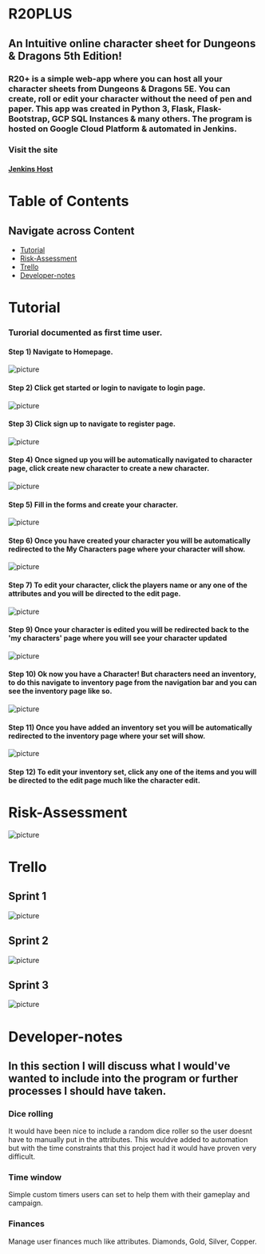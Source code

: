 # R20PLUS
## An Intuitive online character sheet for Dungeons & Dragons 5th Edition!

### R20+ is a simple web-app where you can host all your character sheets from Dungeons & Dragons 5E. You can create, roll or edit your character without the need of pen and paper. This app was created in Python 3, Flask, Flask-Bootstrap, GCP SQL Instances & many others. The program is hosted on Google Cloud Platform & automated in Jenkins.

### Visit the site
#### [Jenkins Host](http://35.246.21.165:5000/)

# Table of Contents
## Navigate across Content
- [Tutorial](#Tutorial)
- [Risk-Assessment](#Risk-Assessment)
- [Trello](#Trello)
- [Developer-notes](#Developer-notes)

# Tutorial
### Turorial documented as first time user.
#### Step 1) Navigate to Homepage. 
![picture](Documentation/MDI/homepage.png)
#### Step 2) Click get started or login to navigate to login page. 
![picture](Documentation/MDI/login.png)
#### Step 3) Click sign up to navigate to register page. 
![picture](Documentation/MDI/register.png)
#### Step 4) Once signed up you will be automatically navigated to character page, click create new character to create a new character. 
![picture](Documentation/MDI/characterpage.png)
#### Step 5) Fill in the forms and create your character.
![picture](Documentation/MDI/createcharacter.png)
#### Step 6) Once you have created your character you will be automatically redirected to the My Characters page where your character will show.
![picture](Documentation/MDI/characterpagewithcharacters.png)
#### Step 7) To edit your character, click the players name or any one of the attributes and you will be directed to the edit page.
![picture](Documentation/MDI/editcharacter.png)
#### Step 9) Once your character is edited you will be redirected back to the 'my characters' page where you will see your character updated
![picture](Documentation/MDI/updatedcharacters.png)
#### Step 10) Ok now you have a Character! But characters need an inventory, to do this navigate to inventory page from the navigation bar and you can see the inventory page like so.
![picture](Documentation/MDI/inventory.png)
#### Step 11) Once you have added an inventory set you will be automatically redirected to the inventory page where your set will show.
![picture](Documentation/MDI/set.png)

#### Step 12) To edit your inventory set, click any one of the items and you will be directed to the edit page much like the character edit.

# Risk-Assessment
![picture](Documentation/MDI/Riskassessment.png)

# Trello
## Sprint 1
![picture](Documentation/Trello/Sprint1.png)
## Sprint 2
![picture](Documentation/Trello/Sprint2.png)
## Sprint 3
![picture](Documentation/Trello/Sprint3.png)

# Developer-notes
## In this section I will discuss what I would've wanted to include into the program or further processes I should have taken. 

### Dice rolling
It would have been nice to include a random dice roller so the user doesnt have to manually put in the attributes. This wouldve added to automation but with the time constraints that this project had it would have proven very difficult.
### Time window
Simple custom timers users can set to help them with their gameplay and campaign.
### Finances
Manage user finances much like attributes. Diamonds, Gold, Silver, Copper.
